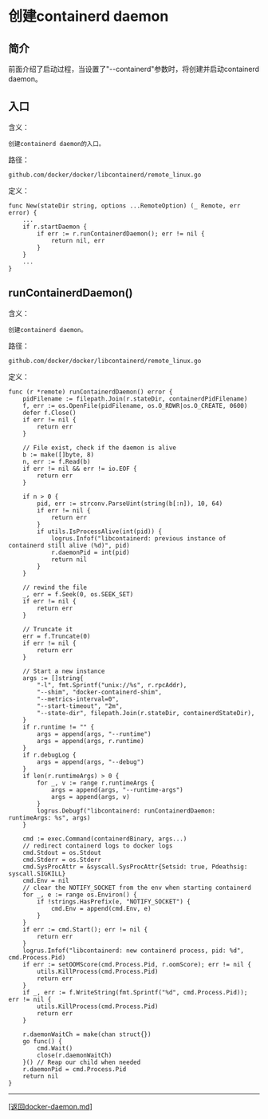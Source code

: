 创建containerd daemon
==================================================
## 简介
前面介绍了启动过程，当设置了"--containerd"参数时，将创建并启动containerd daemon。

## 入口
含义：

    创建containerd daemon的入口。

路径：

    github.com/docker/docker/libcontainerd/remote_linux.go
    
定义： 

    func New(stateDir string, options ...RemoteOption) (_ Remote, err error) {
        ...
        if r.startDaemon {
            if err := r.runContainerdDaemon(); err != nil {
                return nil, err
            }
        }
        ...
    }

## runContainerdDaemon()
含义：

    创建containerd daemon。

路径：

    github.com/docker/docker/libcontainerd/remote_linux.go

定义：

    func (r *remote) runContainerdDaemon() error {
        pidFilename := filepath.Join(r.stateDir, containerdPidFilename)
        f, err := os.OpenFile(pidFilename, os.O_RDWR|os.O_CREATE, 0600)
        defer f.Close()
        if err != nil {
            return err
        }

        // File exist, check if the daemon is alive
        b := make([]byte, 8)
        n, err := f.Read(b)
        if err != nil && err != io.EOF {
            return err
        }

        if n > 0 {
            pid, err := strconv.ParseUint(string(b[:n]), 10, 64)
            if err != nil {
                return err
            }
            if utils.IsProcessAlive(int(pid)) {
                logrus.Infof("libcontainerd: previous instance of containerd still alive (%d)", pid)
                r.daemonPid = int(pid)
                return nil
            }
        }

        // rewind the file
        _, err = f.Seek(0, os.SEEK_SET)
        if err != nil {
            return err
        }

        // Truncate it
        err = f.Truncate(0)
        if err != nil {
            return err
        }

        // Start a new instance
        args := []string{
            "-l", fmt.Sprintf("unix://%s", r.rpcAddr),
            "--shim", "docker-containerd-shim",
            "--metrics-interval=0",
            "--start-timeout", "2m",
            "--state-dir", filepath.Join(r.stateDir, containerdStateDir),
        }
        if r.runtime != "" {
            args = append(args, "--runtime")
            args = append(args, r.runtime)
        }
        if r.debugLog {
            args = append(args, "--debug")
        }
        if len(r.runtimeArgs) > 0 {
            for _, v := range r.runtimeArgs {
                args = append(args, "--runtime-args")
                args = append(args, v)
            }
            logrus.Debugf("libcontainerd: runContainerdDaemon: runtimeArgs: %s", args)
        }

        cmd := exec.Command(containerdBinary, args...)
        // redirect containerd logs to docker logs
        cmd.Stdout = os.Stdout
        cmd.Stderr = os.Stderr
        cmd.SysProcAttr = &syscall.SysProcAttr{Setsid: true, Pdeathsig: syscall.SIGKILL}
        cmd.Env = nil
        // clear the NOTIFY_SOCKET from the env when starting containerd
        for _, e := range os.Environ() {
            if !strings.HasPrefix(e, "NOTIFY_SOCKET") {
                cmd.Env = append(cmd.Env, e)
            }
        }
        if err := cmd.Start(); err != nil {
            return err
        }
        logrus.Infof("libcontainerd: new containerd process, pid: %d", cmd.Process.Pid)
        if err := setOOMScore(cmd.Process.Pid, r.oomScore); err != nil {
            utils.KillProcess(cmd.Process.Pid)
            return err
        }
        if _, err := f.WriteString(fmt.Sprintf("%d", cmd.Process.Pid)); err != nil {
            utils.KillProcess(cmd.Process.Pid)
            return err
        }

        r.daemonWaitCh = make(chan struct{})
        go func() {
            cmd.Wait()
            close(r.daemonWaitCh)
        }() // Reap our child when needed
        r.daemonPid = cmd.Process.Pid
        return nil
    }


_______________________________________________________________________
[[返回docker-daemon.md]](./docker-daemon.md) 

